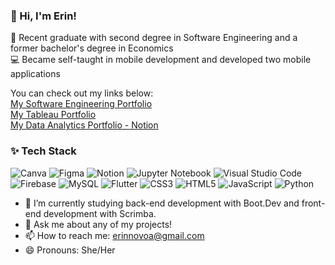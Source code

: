 ### 👋 Hi, I'm Erin!

🌱 Recent graduate with second degree in Software Engineering and a former bachelor's degree in Economics<br/>
💻 Became self-taught in mobile development and developed two mobile applications<br/>

You can check out my links below:<br/>
[My Software Engineering Portfolio](https://erin-novoa-portfolio.w3spaces.com/)<br/>
[My Tableau Portfolio](https://public.tableau.com/app/profile/erin.novoa/vizzes)<br/>
[My Data Analytics Portfolio - Notion](https://likeable-stag-15c.notion.site/ERIN-NOVOA-PORTFOLIO-b19b702a3caa4bb191ccefeae3b608a5?pvs=74)<br/>

### ✨ Tech Stack
![Canva](https://img.shields.io/badge/Canva-%2300C4CC.svg?style=for-the-badge&logo=Canva&logoColor=white) 
![Figma](https://img.shields.io/badge/figma-%23F24E1E.svg?style=for-the-badge&logo=figma&logoColor=white) 
![Notion](https://img.shields.io/badge/Notion-%23000000.svg?style=for-the-badge&logo=notion&logoColor=white)
![Jupyter Notebook](https://img.shields.io/badge/jupyter-%23FA0F00.svg?style=for-the-badge&logo=jupyter&logoColor=white)
![Visual Studio Code](https://img.shields.io/badge/Visual%20Studio%20Code-0078d7.svg?style=for-the-badge&logo=visual-studio-code&logoColor=white)<br/>
![Firebase](https://img.shields.io/badge/firebase-a08021?style=for-the-badge&logo=firebase&logoColor=ffcd34) 
![MySQL](https://img.shields.io/badge/mysql-4479A1.svg?style=for-the-badge&logo=mysql&logoColor=white) 
![Flutter](https://img.shields.io/badge/Flutter-%2302569B.svg?style=for-the-badge&logo=Flutter&logoColor=white)
![CSS3](https://img.shields.io/badge/css3-%231572B6.svg?style=for-the-badge&logo=css3&logoColor=white)
![HTML5](https://img.shields.io/badge/html5-%23E34F26.svg?style=for-the-badge&logo=html5&logoColor=white)
![JavaScript](https://img.shields.io/badge/logo-javascript-blue?logo=javascript)
![Python](https://img.shields.io/badge/python-3670A0?style=for-the-badge&logo=python&logoColor=ffdd54)
<br/>

- 🌱 I’m currently studying back-end development with Boot.Dev and front-end development with Scrimba.
- 💬 Ask me about any of my projects!
- 📫 How to reach me: erinnovoa@gmail.com
- 😄 Pronouns: She/Her

<!--
[![Erin's GitHub stats](https://github-readme-stats.vercel.app/api?username=eknovoa)](https://github.com/eknovoa/github-readme-stats)

**eknovoa/eknovoa** is a ✨ _special_ ✨ repository because its `README.md` (this file) appears on your GitHub profile.

Here are some ideas to get you started:

- 🔭 I’m currently working on ...
- 👯 I’m looking to collaborate on ...
- 🤔 I’m looking for help with ...
- ⚡ Fun fact: ...
-->
